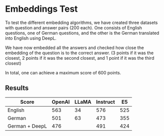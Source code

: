 # Embeddings Test

To test the different embedding algorithms, we have created three datasets with question and answer pairs (200 each). One consists of English questions, one of German questions, and the other is the German translated into English using DeepL.

We have now embedded all the answers and checked how close the embedding of the question is to the correct answer. (3 points if it was the closest, 2 points if it was the second closest, and 1 point if it was the third closest)

In total, one can achieve a maximum score of 600 points.

## Results

| Score                 | OpenAI | LLaMA | Instruct | E5  |
|-----------------------|--------|-------|----------|-----|
| English               | 563    |   34  | 576      | 525 |
| German                | 501    |   63  | 473      | 355 |
| German + DeepL        | 476    |       | 491      | 424 |
